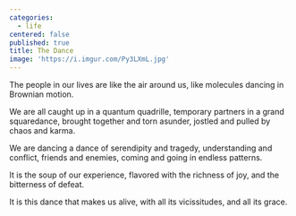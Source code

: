 ```yaml
---
categories:
  - life
centered: false
published: true
title: The Dance
image: 'https://i.imgur.com/Py3LXmL.jpg'
---
```

The people in our lives
are like the air around us,
like molecules dancing 
in Brownian motion.

We are all caught up 
in a quantum quadrille,
temporary partners
in a grand squaredance,
brought together
and torn asunder,
jostled and pulled 
by chaos and karma.

We are dancing a dance
of serendipity and tragedy,
understanding and conflict,
friends and enemies,
coming and going
in endless patterns.

It is the soup
of our experience,
flavored 
with the richness of joy,
and the bitterness
of defeat.

It is this dance
that makes us alive,
with all its vicissitudes,
and all its grace.

